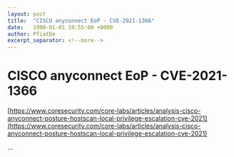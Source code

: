 ```yaml
---
layout: post
title:  "CISCO anyconnect EoP - CVE-2021-1366"
date:   1990-01-01 19:55:00 +0000
author: PfiatDe
excerpt_separator: <!--more-->
---
```


# CISCO anyconnect EoP - CVE-2021-1366
[https://www.coresecurity.com/core-labs/articles/analysis-cisco-anyconnect-posture-hostscan-local-privilege-escalation-cve-2021](https://www.coresecurity.com/core-labs/articles/analysis-cisco-anyconnect-posture-hostscan-local-privilege-escalation-cve-2021)

...
<!--more-->

